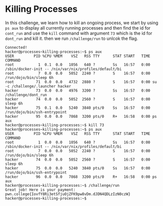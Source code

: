 # Killing Processes
In this challenge, we learn how to kill an ongoing process, we start by using `ps aux` to display all currently running processes and then find the id for `cont_run` and use the `kill` command with argument `73` which is the id for `dont_run` and kill it. then we run `/challenge/run` to unlcok the flag.
```
Connected!
hacker@processes~killing-processes:~$ ps aux
USER         PID %CPU %MEM    VSZ   RSS TTY      STAT START   TIME COMMAND
root           1  0.1  0.0   1056   640 ?        Ss   16:57   0:00 /sbin/docker-init -- /nix/var/nix/profiles/default/bi
root           7  0.0  0.0   5052  2240 ?        S    16:57   0:00 /run/dojo/bin/sleep 6h
root          71  0.0  0.0   4732  2880 ?        S    16:57   0:00 su -c /challenge/.launcher hacker
hacker        73  0.0  0.0   4976  3200 ?        Ss   16:57   0:00 /challenge/dont_run
hacker        74  0.0  0.0   5052  2560 ?        S    16:57   0:00 sleep 6h
hacker        75  0.1  0.0   5240  3840 pts/0    Ss   16:57   0:00 /run/dojo/bin/ssh-entrypoint
hacker        95  0.0  0.0   7868  3200 pts/0    R+   16:58   0:00 ps aux
hacker@processes~killing-processes:~$ kill 73
hacker@processes~killing-processes:~$ ps aux
USER         PID %CPU %MEM    VSZ   RSS TTY      STAT START   TIME COMMAND
root           1  0.0  0.0   1056   640 ?        Ss   16:57   0:00 /sbin/docker-init -- /nix/var/nix/profiles/default/bi
root           7  0.0  0.0   5052  2240 ?        S    16:57   0:00 /run/dojo/bin/sleep 6h
hacker        74  0.0  0.0   5052  2560 ?        S    16:57   0:00 sleep 6h
hacker        75  0.0  0.0   5240  3840 pts/0    Ss   16:57   0:00 /run/dojo/bin/ssh-entrypoint
hacker        96  0.0  0.0   7868  3200 pts/0    R+   16:58   0:00 ps aux
hacker@processes~killing-processes:~$ /challenge/run
Great job! Here is your payment:
pwn.college{IovfY8Ri3etSfjuOjZFK9pw8vDm.dJDN4QDLzIzN0czW}
hacker@processes~killing-processes:~$
```
